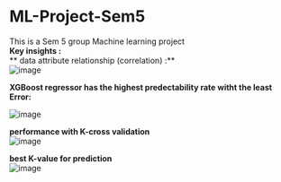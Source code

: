 # ML-Project-Sem5
 This  is a Sem 5 group Machine learning project  <br>
 **Key insights :**<br>
** data attribute relationship (correlation) :** <br>
 ![image](https://github.com/Karthik-PM/ML-Project-Sem5/assets/72903849/fc870e3e-dff4-4d42-9e97-73108138b529)

 **XGBoost regressor has the highest predectability rate witht the least Error:**<br>
 
![image](https://github.com/Karthik-PM/ML-Project-Sem5/assets/72903849/42ff8128-aaca-4b48-94f4-e9d75e4621d4)

**performance with K-cross validation** <br>
![image](https://github.com/Karthik-PM/ML-Project-Sem5/assets/72903849/6755499b-d605-4312-a8b0-2bd9d28a2359)

**best K-value for prediction** <br>
![image](https://github.com/Karthik-PM/ML-Project-Sem5/assets/72903849/e2c09f70-ccb3-4df3-ae35-a4dbad5b0e83)
